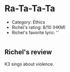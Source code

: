 # Ra-Ta-Ta-Ta

 * Category: Ethics
 * Richel's rating: 8/10 (HKM)
 * Richel's  favorite lyric: ''

```
```

## Richel's review

K3 sings about violence.
